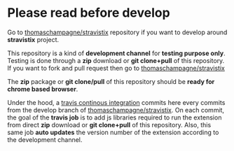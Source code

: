 # Please read before develop

Go to [thomaschampagne/stravistix](https://github.com/thomaschampagne/stravistix) repository if you want to develop around **stravistix** project.

This repository is a kind of **development channel** for **testing purpose only**. Testing is done through a **zip** download or **git clone+pull** of this repository. If you want to fork and pull request then go to [thomaschampagne/stravistix](https://github.com/thomaschampagne/stravistix)

The **zip** package or **git clone/pull** of this repository should be **ready for chrome based browser**.

Under the hood, a [travis continous integration](https://travis-ci.org/thomaschampagne/stravistix) commits here every commits from the develop branch of [thomaschampagne/stravistix](https://github.com/thomaschampagne/stravistix). On each commit, the goal of the **travis job** is to add js libraries required to run the extension from direct **zip** download or **git clone+pull** of this repository. Also, this same job **auto updates** the version number of the extension according to the development channel.
